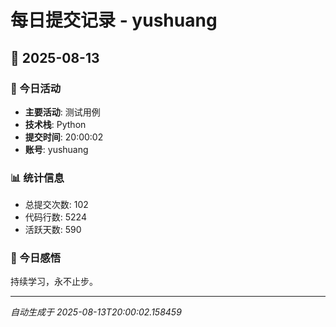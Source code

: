 # 每日提交记录 - yushuang

## 📅 2025-08-13

### 🎯 今日活动
- **主要活动**: 测试用例
- **技术栈**: Python
- **提交时间**: 20:00:02
- **账号**: yushuang

### 📊 统计信息
- 总提交次数: 102
- 代码行数: 5224
- 活跃天数: 590

### 💭 今日感悟
持续学习，永不止步。

---
*自动生成于 2025-08-13T20:00:02.158459*
